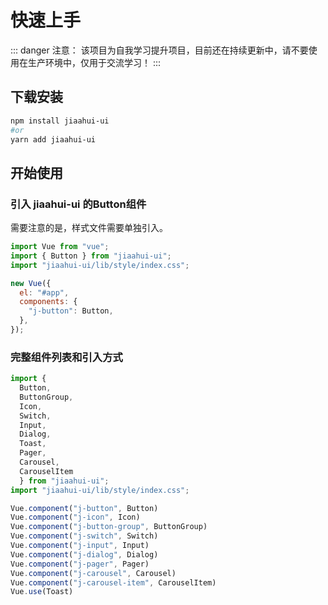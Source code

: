 # 快速上手

::: danger 注意：
该项目为自我学习提升项目，目前还在持续更新中，请不要使用在生产环境中，仅用于交流学习！
:::

## 下载安装

```sh
npm install jiaahui-ui
#or
yarn add jiaahui-ui
```

## 开始使用

### 引入 jiaahui-ui 的Button组件
需要注意的是，样式文件需要单独引入。
```js
import Vue from "vue";
import { Button } from "jiaahui-ui";
import "jiaahui-ui/lib/style/index.css";

new Vue({
  el: "#app",
  components: {
    "j-button": Button,
  },
});
```

### 完整组件列表和引入方式

```js
import { 
  Button, 
  ButtonGroup, 
  Icon, 
  Switch, 
  Input, 
  Dialog, 
  Toast, 
  Pager, 
  Carousel, 
  CarouselItem 
  } from "jiaahui-ui";
import "jiaahui-ui/lib/style/index.css";

Vue.component("j-button", Button)
Vue.component("j-icon", Icon)
Vue.component("j-button-group", ButtonGroup)
Vue.component("j-switch", Switch)
Vue.component("j-input", Input)
Vue.component("j-dialog", Dialog)
Vue.component("j-pager", Pager)
Vue.component("j-carousel", Carousel)
Vue.component("j-carousel-item", CarouselItem)
Vue.use(Toast)
```
